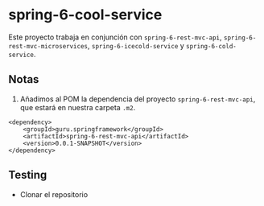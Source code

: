 # spring-6-cool-service

Este proyecto trabaja en conjunción con `spring-6-rest-mvc-api`, `spring-6-rest-mvc-microservices`, `spring-6-icecold-service` y `spring-6-cold-service`.

## Notas

1. Añadimos al POM la dependencia del proyecto `spring-6-rest-mvc-api`, que estará en nuestra carpeta `.m2`.

```
<dependency>
    <groupId>guru.springframework</groupId>
    <artifactId>spring-6-rest-mvc-api</artifactId>
    <version>0.0.1-SNAPSHOT</version>
</dependency>
```

## Testing

- Clonar el repositorio
